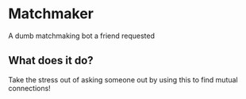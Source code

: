# Matchmaker
A dumb matchmaking bot a friend requested

## What does it do?
Take the stress out of asking someone out by using this to find mutual connections!
